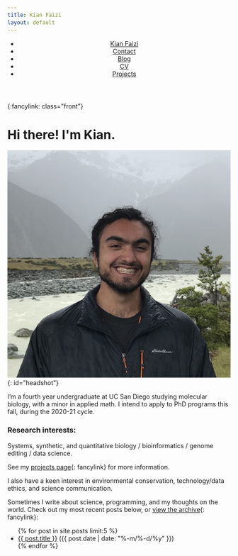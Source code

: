 ```yaml
---
title: Kian Faizi
layout: default
---
```

<header>
    <nav>
        <ul>
            <li><a href="/" class="active">Kian Faizi</a></li>
            <li><a href="/contact.html">Contact</a></li>
            <li><a href="/blog.html">Blog</a></li>
            <li><a href="/cv.html">CV</a></li>
            <li><a href="/projects.html">Projects</a></li>
        </ul>
    </nav>
</header>

{:fancylink: class="front"}

# Hi there! I'm Kian.

![aoraki-headshot](/assets/headshot_web.jpg){: id="headshot"}

I’m a fourth year undergraduate at UC San Diego studying molecular biology, with a minor in applied math. I intend to apply to PhD programs this fall, during the 2020-21 cycle.

### Research interests:

Systems, synthetic, and quantitative biology /
bioinformatics /
genome editing / 
data science.

See my [projects page]{: fancylink} for more information.

I also have a keen interest in environmental conservation, technology/data ethics, and science communication.

Sometimes I write about science, programming, and my thoughts on the world. Check out my most recent posts below, or [view the archive]{: fancylink}:

<ul>
  {% for post in site.posts limit:5 %}
    <li>
      <a href="{{ post.url }}">{{ post.title }}</a> <span id="post-date">({{ post.date | date: "%-m/%-d/%y" }})</span>
    </li>
  {% endfor %}
</ul>

[projects page]: /projects.html
[view the archive]: /blog.html
